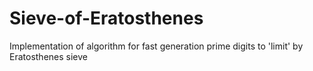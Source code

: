 # Sieve-of-Eratosthenes
Implementation of algorithm for fast generation prime digits to 'limit' by Eratosthenes sieve
